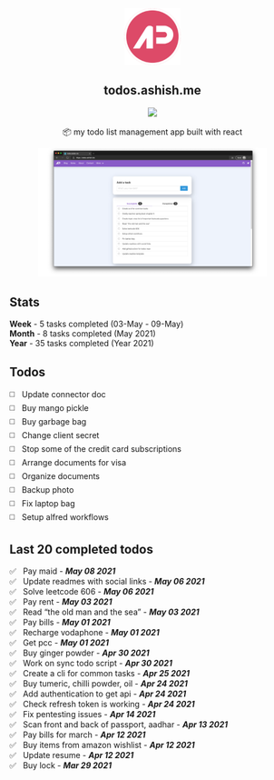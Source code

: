 <p align="center">
  <img src="https://raw.githubusercontent.com/ashishdotme/assets/master/logo.png" alt="drawing" width="100"/>
</p>

<h2 align="center">todos.ashish.me</h2>

<p align="center">
<a href="https://img.shields.io/github/last-commit/ashishdotme/todos.ashish.me?style=for-the-badge"><img src="https://img.shields.io/github/last-commit/ashishdotme/todos.ashish.me?style=for-the-badge"></a>
</p>

<p align="center">📦 my todo list management app built with react </p>

<div style='margin:0 auto;width:80%;'>
  <img src="./assets/todos.png" alt="drawing"/>
</div>

## Stats

<!-- week starts --><b>Week</b> - 5 tasks completed (03-May - 09-May)<br><!-- week ends -->
<!-- month starts --><b>Month</b> - 8 tasks completed (May 2021)<br><!-- month ends -->
<!-- year starts --><b>Year</b> - 35 tasks completed (Year 2021)<!-- year ends -->

## Todos

<!-- todos starts -->
◻️  &nbsp; Update connector doc<br>◻️  &nbsp; Buy mango pickle<br>◻️  &nbsp; Buy garbage bag<br>◻️  &nbsp; Change client secret<br>◻️  &nbsp; Stop some of the credit card subscriptions<br>◻️  &nbsp; Arrange documents for visa<br>◻️  &nbsp; Organize documents<br>◻️  &nbsp; Backup photo<br>◻️  &nbsp; Fix laptop bag<br>◻️  &nbsp; Setup alfred workflows
<!-- todos ends -->

## Last 20 completed todos

<!-- completed starts -->
✅  &nbsp; Pay maid - **_May 08 2021_**<br>✅  &nbsp; Update readmes with social links - **_May 06 2021_**<br>✅  &nbsp; Solve leetcode 606 - **_May 06 2021_**<br>✅  &nbsp; Pay rent - **_May 03 2021_**<br>✅  &nbsp; Read “the old man and the sea” - **_May 03 2021_**<br>✅  &nbsp; Pay bills - **_May 01 2021_**<br>✅  &nbsp; Recharge vodaphone - **_May 01 2021_**<br>✅  &nbsp; Get pcc - **_May 01 2021_**<br>✅  &nbsp; Buy ginger powder - **_Apr 30 2021_**<br>✅  &nbsp; Work on sync todo script - **_Apr 30 2021_**<br>✅  &nbsp; Create a cli for common tasks - **_Apr 25 2021_**<br>✅  &nbsp; Buy tumeric, chilli powder, oil - **_Apr 24 2021_**<br>✅  &nbsp; Add authentication to get api - **_Apr 24 2021_**<br>✅  &nbsp; Check refresh token is working - **_Apr 24 2021_**<br>✅  &nbsp; Fix pentesting issues - **_Apr 14 2021_**<br>✅  &nbsp; Scan front and back of passport, aadhar - **_Apr 13 2021_**<br>✅  &nbsp; Pay bills for march - **_Apr 12 2021_**<br>✅  &nbsp; Buy items from amazon wishlist - **_Apr 12 2021_**<br>✅  &nbsp; Update resume - **_Apr 12 2021_**<br>✅  &nbsp; Buy lock - **_Mar 29 2021_**
<!-- completed ends -->

